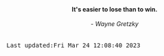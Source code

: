 
<div align="center"><b><span>It's easier to lose than to win.  </span></b><br><br><i> - Wayne Gretzky</i></div>
<br><br><kbd>Last updated:Fri Mar 24 12:08:40 2023</kbd>